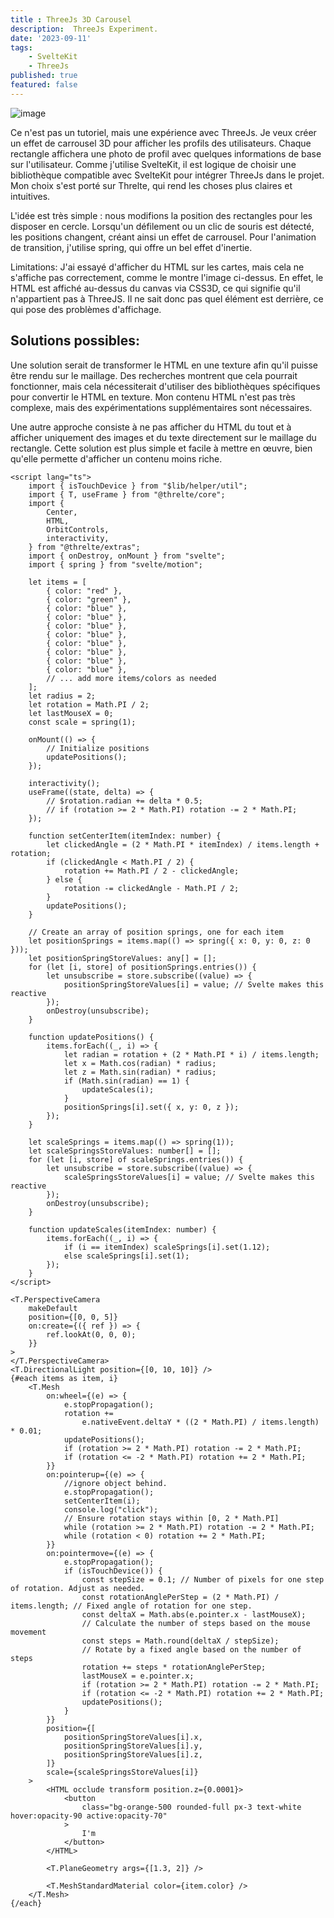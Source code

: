 ```yaml
---
title : ThreeJs 3D Carousel
description:  ThreeJs Experiment.
date: '2023-09-11'
tags: 
    - SvelteKit
    - ThreeJs
published: true
featured: false
---
```


![image](/images/post_images/threejs.png "Example")

Ce n'est pas un tutoriel, mais une expérience avec ThreeJs. Je veux créer un effet de carrousel 3D pour afficher les profils des utilisateurs. Chaque rectangle affichera une photo de profil avec quelques informations de base sur l'utilisateur. Comme j'utilise SvelteKit, il est logique de choisir une bibliothèque compatible avec SvelteKit pour intégrer ThreeJs dans le projet. Mon choix s'est porté sur Threlte, qui rend les choses plus claires et intuitives.

L'idée est très simple : nous modifions la position des rectangles pour les disposer en cercle. Lorsqu'un défilement ou un clic de souris est détecté, les positions changent, créant ainsi un effet de carrousel. Pour l'animation de transition, j'utilise spring, qui offre un bel effet d'inertie.

Limitations: J'ai essayé d'afficher du HTML sur les cartes, mais cela ne s'affiche pas correctement, comme le montre l'image ci-dessus. En effet, le HTML est affiché au-dessus du canvas via CSS3D, ce qui signifie qu'il n'appartient pas à ThreeJS. Il ne sait donc pas quel élément est derrière, ce qui pose des problèmes d'affichage.

## Solutions possibles:

Une solution serait de transformer le HTML en une texture afin qu'il puisse être rendu sur le maillage. Des recherches montrent que cela pourrait fonctionner, mais cela nécessiterait d'utiliser des bibliothèques spécifiques pour convertir le HTML en texture. Mon contenu HTML n'est pas très complexe, mais des expérimentations supplémentaires sont nécessaires.

Une autre approche consiste à ne pas afficher du HTML du tout et à afficher uniquement des images et du texte directement sur le maillage du rectangle. Cette solution est plus simple et facile à mettre en œuvre, bien qu'elle permette d'afficher un contenu moins riche.


```svelte
<script lang="ts">
    import { isTouchDevice } from "$lib/helper/util";
    import { T, useFrame } from "@threlte/core";
    import {
        Center,
        HTML,
        OrbitControls,
        interactivity,
    } from "@threlte/extras";
    import { onDestroy, onMount } from "svelte";
    import { spring } from "svelte/motion";

    let items = [
        { color: "red" },
        { color: "green" },
        { color: "blue" },
        { color: "blue" },
        { color: "blue" },
        { color: "blue" },
        { color: "blue" },
        { color: "blue" },
        { color: "blue" },
        { color: "blue" },
        // ... add more items/colors as needed
    ];
    let radius = 2;
    let rotation = Math.PI / 2;
    let lastMouseX = 0;
    const scale = spring(1);

    onMount(() => {
        // Initialize positions
        updatePositions();
    });

    interactivity();
    useFrame((state, delta) => {
        // $rotation.radian += delta * 0.5;
        // if (rotation >= 2 * Math.PI) rotation -= 2 * Math.PI;
    });

    function setCenterItem(itemIndex: number) {
        let clickedAngle = (2 * Math.PI * itemIndex) / items.length + rotation;
        if (clickedAngle < Math.PI / 2) {
            rotation += Math.PI / 2 - clickedAngle;
        } else {
            rotation -= clickedAngle - Math.PI / 2;
        }
        updatePositions();
    }

    // Create an array of position springs, one for each item
    let positionSprings = items.map(() => spring({ x: 0, y: 0, z: 0 }));
    let positionSpringStoreValues: any[] = [];
    for (let [i, store] of positionSprings.entries()) {
        let unsubscribe = store.subscribe((value) => {
            positionSpringStoreValues[i] = value; // Svelte makes this reactive
        });
        onDestroy(unsubscribe);
    }

    function updatePositions() {
        items.forEach((_, i) => {
            let radian = rotation + (2 * Math.PI * i) / items.length;
            let x = Math.cos(radian) * radius;
            let z = Math.sin(radian) * radius;
            if (Math.sin(radian) == 1) {
                updateScales(i);
            }
            positionSprings[i].set({ x, y: 0, z });
        });
    }

    let scaleSprings = items.map(() => spring(1));
    let scaleSpringsStoreValues: number[] = [];
    for (let [i, store] of scaleSprings.entries()) {
        let unsubscribe = store.subscribe((value) => {
            scaleSpringsStoreValues[i] = value; // Svelte makes this reactive
        });
        onDestroy(unsubscribe);
    }

    function updateScales(itemIndex: number) {
        items.forEach((_, i) => {
            if (i == itemIndex) scaleSprings[i].set(1.12);
            else scaleSprings[i].set(1);
        });
    }
</script>

<T.PerspectiveCamera
    makeDefault
    position={[0, 0, 5]}
    on:create={({ ref }) => {
        ref.lookAt(0, 0, 0);
    }}
>
</T.PerspectiveCamera>
<T.DirectionalLight position={[0, 10, 10]} />
{#each items as item, i}
    <T.Mesh
        on:wheel={(e) => {
            e.stopPropagation();
            rotation +=
                e.nativeEvent.deltaY * ((2 * Math.PI) / items.length) * 0.01;
            updatePositions();
            if (rotation >= 2 * Math.PI) rotation -= 2 * Math.PI;
            if (rotation <= -2 * Math.PI) rotation += 2 * Math.PI;
        }}
        on:pointerup={(e) => {
            //ignore object behind.
            e.stopPropagation();
            setCenterItem(i);
            console.log("click");
            // Ensure rotation stays within [0, 2 * Math.PI]
            while (rotation >= 2 * Math.PI) rotation -= 2 * Math.PI;
            while (rotation < 0) rotation += 2 * Math.PI;
        }}
        on:pointermove={(e) => {
            e.stopPropagation();
            if (isTouchDevice()) {
                const stepSize = 0.1; // Number of pixels for one step of rotation. Adjust as needed.
                const rotationAnglePerStep = (2 * Math.PI) / items.length; // Fixed angle of rotation for one step.
                const deltaX = Math.abs(e.pointer.x - lastMouseX);
                // Calculate the number of steps based on the mouse movement
                const steps = Math.round(deltaX / stepSize);
                // Rotate by a fixed angle based on the number of steps
                rotation += steps * rotationAnglePerStep;
                lastMouseX = e.pointer.x;
                if (rotation >= 2 * Math.PI) rotation -= 2 * Math.PI;
                if (rotation <= -2 * Math.PI) rotation += 2 * Math.PI;
                updatePositions();
            }
        }}
        position={[
            positionSpringStoreValues[i].x,
            positionSpringStoreValues[i].y,
            positionSpringStoreValues[i].z,
        ]}
        scale={scaleSpringsStoreValues[i]}
    >
        <HTML occlude transform position.z={0.0001}>
            <button
                class="bg-orange-500 rounded-full px-3 text-white hover:opacity-90 active:opacity-70"
            >
                I'm
            </button>
        </HTML>

        <T.PlaneGeometry args={[1.3, 2]} />

        <T.MeshStandardMaterial color={item.color} />
    </T.Mesh>
{/each}
```
